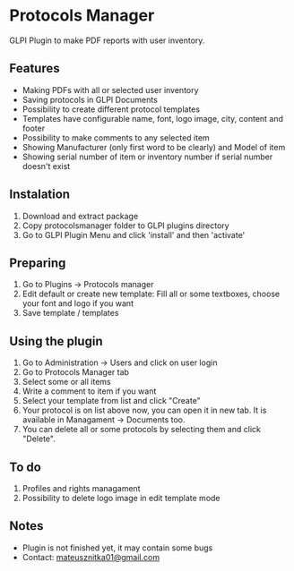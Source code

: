 # Protocols Manager
GLPI Plugin to make PDF reports with user inventory.
## Features
* Making PDFs with all or selected user inventory
* Saving protocols in GLPI Documents
* Possibility to create different protocol templates
* Templates have configurable name, font, logo image, city, content and footer
* Possibility to make comments to any selected item
* Showing Manufacturer (only first word to be clearly) and Model of item
* Showing serial number of item or inventory number if serial number doesn't exist
## Instalation
1. Download and extract package
2. Copy protocolsmanager folder to GLPI plugins directory
3. Go to GLPI Plugin Menu and click 'install' and then 'activate'
## Preparing
1. Go to Plugins -> Protocols manager
2. Edit default or create new template: Fill all or some textboxes, choose your font and logo if you want
3. Save template / templates
## Using the plugin
1. Go to Administration -> Users and click on user login
2. Go to Protocols Manager tab
3. Select some or all items
4. Write a comment to item if you want
5. Select your template from list and click "Create"
6. Your protocol is on list above now, you can open it in new tab. It is available in Managament -> Documents too.
7. You can delete all or some protocols by selecting them and click "Delete".
## To do
1. Profiles and rights managament
2. Possibility to delete logo image in edit template mode
## Notes
* Plugin is not finished yet, it may contain some bugs
* Contact: mateusznitka01@gmail.com
